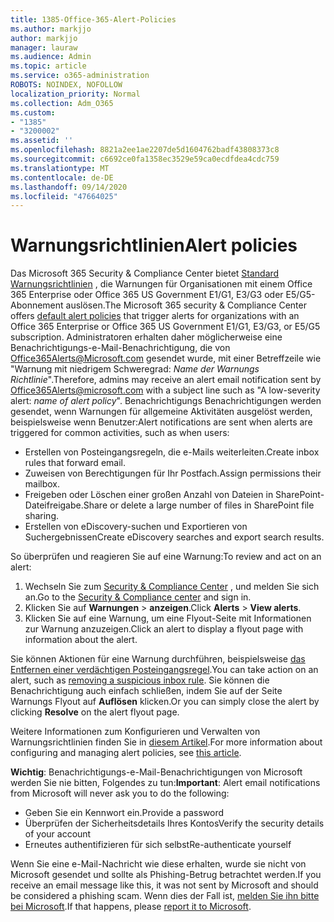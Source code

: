 ```yaml
---
title: 1385-Office-365-Alert-Policies
ms.author: markjjo
author: markjjo
manager: lauraw
ms.audience: Admin
ms.topic: article
ms.service: o365-administration
ROBOTS: NOINDEX, NOFOLLOW
localization_priority: Normal
ms.collection: Adm_O365
ms.custom:
- "1385"
- "3200002"
ms.assetid: ''
ms.openlocfilehash: 8821a2ee1ae2207de5d1604762badf43808373c8
ms.sourcegitcommit: c6692ce0fa1358ec3529e59ca0ecdfdea4cdc759
ms.translationtype: MT
ms.contentlocale: de-DE
ms.lasthandoff: 09/14/2020
ms.locfileid: "47664025"
---
```

# <a name="alert-policies"></a><span data-ttu-id="37b1a-102">Warnungsrichtlinien</span><span class="sxs-lookup"><span data-stu-id="37b1a-102">Alert policies</span></span>

<span data-ttu-id="37b1a-103">Das Microsoft 365 Security & Compliance Center bietet [Standard Warnungsrichtlinien](https://docs.microsoft.com/microsoft-365/compliance/alert-policies#default-alert-policies) , die Warnungen für Organisationen mit einem Office 365 Enterprise oder Office 365 US Government E1/G1, E3/G3 oder E5/G5-Abonnement auslösen.</span><span class="sxs-lookup"><span data-stu-id="37b1a-103">The Microsoft 365 security & Compliance Center offers [default alert policies](https://docs.microsoft.com/microsoft-365/compliance/alert-policies#default-alert-policies) that trigger alerts for organizations with an Office 365 Enterprise or Office 365 US Government E1/G1, E3/G3, or E5/G5 subscription.</span></span> <span data-ttu-id="37b1a-104">Administratoren erhalten daher möglicherweise eine Benachrichtigungs-e-Mail-Benachrichtigung, die von Office365Alerts@Microsoft.com gesendet wurde, mit einer Betreffzeile wie "Warnung mit niedrigem Schweregrad: *Name der Warnungs Richtlinie*".</span><span class="sxs-lookup"><span data-stu-id="37b1a-104">Therefore, admins may receive an alert email notification sent by Office365Alerts@microsoft.com with a subject line such as "A low-severity alert: *name of alert policy*".</span></span> <span data-ttu-id="37b1a-105">Benachrichtigungs Benachrichtigungen werden gesendet, wenn Warnungen für allgemeine Aktivitäten ausgelöst werden, beispielsweise wenn Benutzer:</span><span class="sxs-lookup"><span data-stu-id="37b1a-105">Alert notifications are sent when alerts are triggered for common activities, such as when users:</span></span>

- <span data-ttu-id="37b1a-106">Erstellen von Posteingangsregeln, die e-Mails weiterleiten.</span><span class="sxs-lookup"><span data-stu-id="37b1a-106">Create inbox rules that forward email.</span></span>
- <span data-ttu-id="37b1a-107">Zuweisen von Berechtigungen für Ihr Postfach.</span><span class="sxs-lookup"><span data-stu-id="37b1a-107">Assign permissions their mailbox.</span></span>
- <span data-ttu-id="37b1a-108">Freigeben oder Löschen einer großen Anzahl von Dateien in SharePoint-Dateifreigabe.</span><span class="sxs-lookup"><span data-stu-id="37b1a-108">Share or delete a large number of files in SharePoint file sharing.</span></span>
- <span data-ttu-id="37b1a-109">Erstellen von eDiscovery-suchen und Exportieren von Suchergebnissen</span><span class="sxs-lookup"><span data-stu-id="37b1a-109">Create eDiscovery searches and export search results.</span></span>

<span data-ttu-id="37b1a-110">So überprüfen und reagieren Sie auf eine Warnung:</span><span class="sxs-lookup"><span data-stu-id="37b1a-110">To review and act on an alert:</span></span>

1. <span data-ttu-id="37b1a-111">Wechseln Sie zum [Security & Compliance Center](https://protection.office.com) , und melden Sie sich an.</span><span class="sxs-lookup"><span data-stu-id="37b1a-111">Go to the [Security & Compliance center](https://protection.office.com) and sign in.</span></span>
2. <span data-ttu-id="37b1a-112">Klicken Sie auf **Warnungen**  >  **anzeigen**.</span><span class="sxs-lookup"><span data-stu-id="37b1a-112">Click **Alerts** > **View alerts**.</span></span>
3. <span data-ttu-id="37b1a-113">Klicken Sie auf eine Warnung, um eine Flyout-Seite mit Informationen zur Warnung anzuzeigen.</span><span class="sxs-lookup"><span data-stu-id="37b1a-113">Click an alert to display a flyout page with information about the alert.</span></span>

<span data-ttu-id="37b1a-114">Sie können Aktionen für eine Warnung durchführen, beispielsweise [das Entfernen einer verdächtigen Posteingangsregel](https://docs.microsoft.com/microsoft-365/security/office-365-security/responding-to-a-compromised-email-account).</span><span class="sxs-lookup"><span data-stu-id="37b1a-114">You can take action on an alert, such as [removing a suspicious inbox rule](https://docs.microsoft.com/microsoft-365/security/office-365-security/responding-to-a-compromised-email-account).</span></span> <span data-ttu-id="37b1a-115">Sie können die Benachrichtigung auch einfach schließen, indem Sie auf der Seite Warnungs Flyout auf **Auflösen** klicken.</span><span class="sxs-lookup"><span data-stu-id="37b1a-115">Or you can simply close the alert by clicking **Resolve** on the alert flyout page.</span></span>

<span data-ttu-id="37b1a-116">Weitere Informationen zum Konfigurieren und Verwalten von Warnungsrichtlinien finden Sie in  [diesem Artikel](https://docs.microsoft.com/microsoft-365/compliance/alert-policies).</span><span class="sxs-lookup"><span data-stu-id="37b1a-116">For more information about configuring and managing alert policies, see  [this article](https://docs.microsoft.com/microsoft-365/compliance/alert-policies).</span></span>

<span data-ttu-id="37b1a-117">**Wichtig**: Benachrichtigungs-e-Mail-Benachrichtigungen von Microsoft werden Sie nie bitten, Folgendes zu tun:</span><span class="sxs-lookup"><span data-stu-id="37b1a-117">**Important**: Alert email notifications from Microsoft will never ask you to do the following:</span></span>

- <span data-ttu-id="37b1a-118">Geben Sie ein Kennwort ein.</span><span class="sxs-lookup"><span data-stu-id="37b1a-118">Provide a password</span></span>
- <span data-ttu-id="37b1a-119">Überprüfen der Sicherheitsdetails Ihres Kontos</span><span class="sxs-lookup"><span data-stu-id="37b1a-119">Verify the security details of your account</span></span>
- <span data-ttu-id="37b1a-120">Erneutes authentifizieren für sich selbst</span><span class="sxs-lookup"><span data-stu-id="37b1a-120">Re-authenticate yourself</span></span>

<span data-ttu-id="37b1a-121">Wenn Sie eine e-Mail-Nachricht wie diese erhalten, wurde sie nicht von Microsoft gesendet und sollte als Phishing-Betrug betrachtet werden.</span><span class="sxs-lookup"><span data-stu-id="37b1a-121">If you receive an email message like this, it was not sent by Microsoft and should be considered a phishing scam.</span></span> <span data-ttu-id="37b1a-122">Wenn dies der Fall ist, [melden Sie ihn bitte bei Microsoft](https://docs.microsoft.com/microsoft-365/security/office-365-security/report-junk-email-and-phishing-scams-in-outlook-on-the-web-eop).</span><span class="sxs-lookup"><span data-stu-id="37b1a-122">If that happens, please [report it to Microsoft](https://docs.microsoft.com/microsoft-365/security/office-365-security/report-junk-email-and-phishing-scams-in-outlook-on-the-web-eop).</span></span>